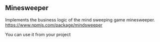 ## Minesweeper

Implements the business logic of the mind sweeping game minesweeper. 
https://www.npmjs.com/package/mindsweeper

You can use it from your project